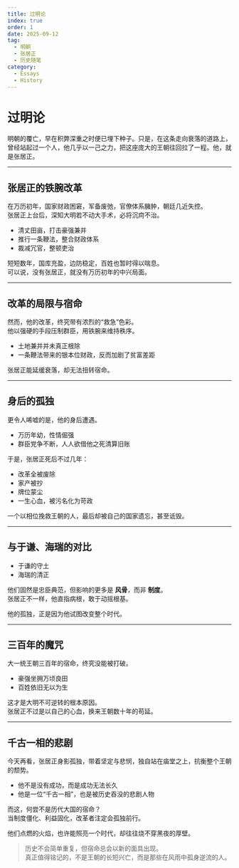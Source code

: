 ```yaml
---
title: 过明论
index: true
order: 1
date: 2025-09-12
tag:
  - 明朝
  - 张居正
  - 历史随笔
category:
  - Essays
  - History
---
```



# 过明论

明朝的覆亡，早在积弊深重之时便已埋下种子。只是，在这条走向衰落的道路上，曾经站起过一个人，他几乎以一己之力，把这座庞大的王朝往回拉了一程。他，就是张居正。

---

## 张居正的铁腕改革

在万历初年，国家财政困窘，军备废弛，官僚体系臃肿，朝廷几近失控。  
张居正上台后，深知大明若不动大手术，必将沉疴不治。

- 清丈田亩，打击豪强兼并
- 推行一条鞭法，整合财政体系
- 裁减冗官，整顿吏治

短短数年，国库充盈，边防稳定，百姓也暂时得以喘息。  
可以说，没有张居正，就没有万历初年的中兴局面。

---

## 改革的局限与宿命

然而，他的改革，终究带有浓烈的“救急”色彩。  
他以强硬的手段压制群臣，用铁腕来维持秩序。

- 土地兼并并未真正根除
- 一条鞭法带来的银本位财政，反而加剧了贫富差距

张居正能延缓衰落，却无法扭转宿命。

---

## 身后的孤独

更令人唏嘘的是，他的身后遭遇。

- 万历年幼，性情倔强
- 群臣党争不断，人人欲借他之死清算旧账

于是，张居正死后不过几年：

- 改革全被废除
- 家产被抄
- 牌位蒙尘
- 一生心血，被污名化为苛政

一个以相位挽救王朝的人，最后却被自己的国家遗忘，甚至诋毁。

---

## 与于谦、海瑞的对比

- 于谦的守土
- 海瑞的清正

他们固然是忠臣典范，但影响的更多是 **风骨**，而非 **制度**。  
张居正不一样，他直指病根，敢于动摇根基。

他的孤独，正是因为他试图改变整个时代。

---

## 三百年的魔咒

大一统王朝三百年的宿命，终究没能被打破。

- 豪强坐拥万顷良田
- 百姓依旧无以为生

这才是大明不可逆转的根本原因。  
张居正不过是以自己的心血，换来王朝数十年的苟延。

---

## 千古一相的悲剧

今天再看，张居正身影孤独，带着坚定与悲悯，独自站在庙堂之上，抗衡整个王朝的颓势。

- 他不是没有成功，而是成功无法长久
- 他是一位“千古一相”，也是被历史吞没的悲剧人物



而这，何尝不是历代大国的宿命？  
当制度僵化、利益固化，改革者注定会孤独前行。

他们点燃的火焰，也许能照亮一个时代，却往往烧不穿黑夜的厚壁。

> 历史不会简单重复，但宿命总会以新的面具出现。  
> 真正值得铭记的，不是王朝的长短兴亡，而是那些在风雨中孤身逆流的人。  